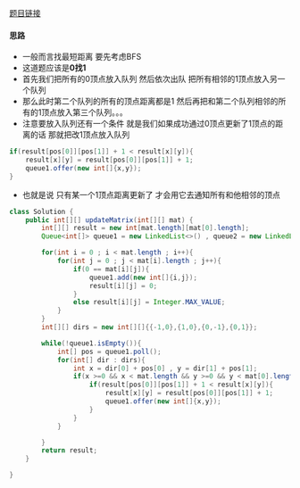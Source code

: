 [题目链接](https://leetcode-cn.com/problems/2bCMpM/)

#### 思路
+ 一般而言找最短距离 要先考虑BFS
+ 这道题应该是**0找1**
+ 首先我们把所有的0顶点放入队列 然后依次出队 把所有相邻的1顶点放入另一个队列
+ 那么此时第二个队列的所有的顶点距离都是1 然后再把和第二个队列相邻的所有的1顶点放入第三个队列。。。
+ 注意要放入队列还有一个条件 就是我们如果成功通过0顶点更新了1顶点的距离的话 那就把改1顶点放入队列
```java
if(result[pos[0]][pos[1]] + 1 < result[x][y]){
    result[x][y] = result[pos[0]][pos[1]] + 1;
    queue1.offer(new int[]{x,y});
}
```
+ 也就是说 只有某一个1顶点距离更新了 才会用它去通知所有和他相邻的顶点

```java
class Solution {
    public int[][] updateMatrix(int[][] mat) {
		int[][] result = new int[mat.length][mat[0].length];
        Queue<int[]> queue1 = new LinkedList<>() , queue2 = new LinkedList<>();

        for(int i = 0 ; i < mat.length ; i++){
            for(int j = 0 ; j < mat[i].length ; j++){
				if(0 == mat[i][j]){
                	queue1.add(new int[]{i,j});
                	result[i][j] = 0;
                }
                else result[i][j] = Integer.MAX_VALUE;
            }
        }
        int[][] dirs = new int[][]{{-1,0},{1,0},{0,-1},{0,1}};

        while(!queue1.isEmpty()){
			int[] pos = queue1.poll();
			for(int[] dir : dirs){
				int x = dir[0] + pos[0] , y = dir[1] + pos[1];
                if(x >=0 && x < mat.length && y >=0 && y < mat[0].length){
                    if(result[pos[0]][pos[1]] + 1 < result[x][y]){
                        result[x][y] = result[pos[0]][pos[1]] + 1;
                        queue1.offer(new int[]{x,y});
                    }
                }
            }

        }
        return result;
    }

}

```